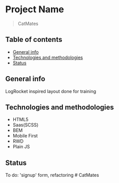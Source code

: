 # Project Name

> CatMates

## Table of contents

- [General info](#general-info)
- [Technologies and methodologies](#technologies-and-methodologies)
- [Status](#status)

## General info

LogRocket inspired layout done for training

## Technologies and methodologies

- HTML5
- Saas(SCSS)
- BEM
- Mobile First
- RWD
- Plain JS

## Status

To do: 'signup' form, refactoring
#   C a t M a t e s  
 
